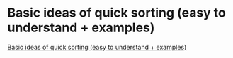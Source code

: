# Basic ideas of quick sorting (easy to understand + examples)
[Basic ideas of quick sorting (easy to understand + examples)](https://aiwithcloud.com/2022/09/15/basic_ideas_of_quick_sorting_easy_to_understand__examples/)